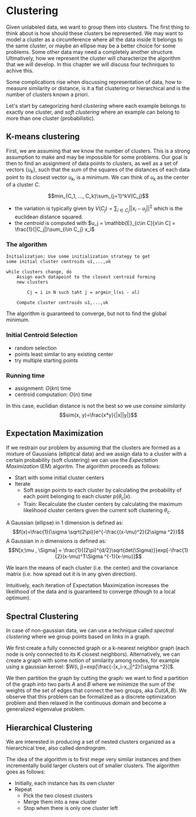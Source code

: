 
# Clustering

Given unlabeled data, we want to group them into clusters. The first thing to think about is how should these clusters be represented. We may want to model a cluster as a circumference where all the data inside It belongs to the same cluster, or maybe an ellipse may be a better choice for some problems. Some other data may need a completely another structure. Ultmatively, how we represent the cluster will characterize the algorithm that we will develop. In this chapter we will discuss four techniques to achive this.

Some complications rise when discussing representation of data, how to measure similarity or distance, is it a flat clustering or hierarchical and is the number of clusters known a priori. 

Let's start by categorizing _hard clustering_ where each example belongs to exactly one cluster, and _soft clustering_ where an example can belong to more than one cluster (probabilistic).

## K-means clustering

First, we are assuming that we know the number of clusters. This is a strong assumption to make and may be impossible for some problems. Our goal is then to find an assignment of data points to clusters, as well as a set of vectors $\{u_k\}$, such that the sum of the squares of the distances of each data point to its closest vector $u_k$, is a minimum. We can think of $u_k$ as the center of a cluster $C$.

$$min_{C_1, ..., C_k}\sum_{j=1}^kV(C_j)$$

- the variation is typically given by $V(C_j) = \sum_{i\in C_j} ||x_i-u_j||^2$ which is the euclidean distance squared.
- the _centroid_ is computed with $u_j = \mathbb{E}_{c\in C}[x\in C] = \frac{1}{|C_j|}\sum_{i\in C_j} x_i$

### The algorithm

```
Initialization: Use some initialization strategy to get
some initial cluster centroids u1,...,uk

while clusters change, do
	Assign each datapoint to the closest centroid forming
	new clusters

		Cj = i in N such taht j = argmin_l(xi - ul)

	Compute cluster centroids u1,...,uk
```

The algorithm is guaranteed to converge, but not to find the global minimum.

### Initial Centroid Selection

- random selection
- points least similar to any existing center
- try multiple starting points

### Running time

- assignment: $O(kn)$ time
- centroid computation: $O(n)$ time

In this case, euclidian distance is not the best so we use _consine similarity_
$$sim(x, y)=\frac{x*y}{|x||y|}$$

## Expectation Maximization

If we restrain our problem by assuming that the clusters are formed as a mixture of Gaussians (elliptical data) and we assign data to a cluster with a certain probability (soft clustering) we can use the _Expectation Maximization_ (EM) algoritm. The algorithm proceeds as follows:

- Start with some initial cluster centers
- Iterate
	- Soft assign points to each cluster by calculating the probability of each point belonging to each cluster $p(\theta _c | x)$.
	- Train: Recalculate the cluster centers by calculating the maximum likelihood cluster centers given the current soft clustering $\theta _c$.

A Gaussian (ellipse) in 1 dimension is defined as:
$$f(x)=\frac{1}{\sigma \sqrt{2\pi}}e^{-\frac{(x-\mu)^2}{2\sigma ^2}}$$
A Gaussian in $n$ dimensions is defined as:
$$N[x;\mu , \Sigma] = \frac{1}{(2\pi)^{d/2}\sqrt{det(\Sigma)}}exp[-\frac{1}{2}(x-\mu)^T\Sigma ^{-1}(x-\mu)]$$

We learn the means of each cluster (i.e. the center) and the covariance matrix (i.e. how spread out it is in any given direction).

Intuitively, each iteration of Expectation Maximization increases the likelihood of the data and is guaranteed to converge (though to a local optimum).

## Spectral Clustering

In case of non-gaussian data, we can use a technique called _spectral clustering_ where we group points based on links in a graph.

We first create a fully connected graph or a k-nearest neighbor graph (each node is only connected to its K closest neighbors). Alternatively, we can create a graph with some notion of similarity among nodes, for example using a gaussian kernel: $W(i, j)=exp[\frac{-|x_i-x_j|^2}{\sigma ^2}]$.

We then partition the graph by cutting the graph: we want to find a partition of the graph into two parts $A$ and $B$ where we minimize the sum of the weights of the set of edges that connect the two groups, aka $Cut(A, B)$. We observe that this problem can be formalized as a discrete optimization problem and then relaxed in the continuous domain and become a generalized eigenvalue problem.

## Hierarchical Clustering

We are interested in producing a set of nested clusters organized as a hierarchical tree, also called _dendrogram_.

The idea of the algorithm is to first mege very similar instances and then incrementally build larger clusters out of smaller clusters. The algorithm goes as follows:

- Initially, each instance has its own cluster
- Repeat
	- Pick the two closest clusters
	- Merge them into a new cluster
	- Stop when there is only one cluster left

